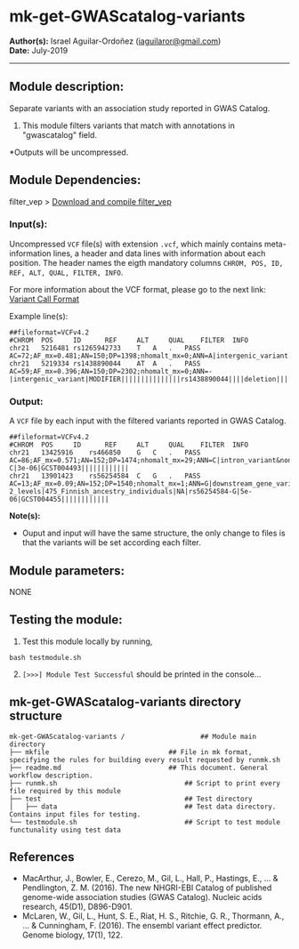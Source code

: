 # mk-get-GWAScatalog-variants
**Author(s):** Israel Aguilar-Ordoñez (iaguilaror@gmail.com)  
**Date:** July-2019  

---

## Module description:
Separate variants with an association study reported in GWAS Catalog.

1. This module filters variants that match with annotations in "gwascatalog" field.

*Outputs will be uncompressed.

## Module Dependencies:
filter_vep >
[Download and compile filter_vep](https://www.ensembl.org/info/docs/tools/vep/script/vep_filter.html)

### Input(s):

 Uncompressed `VCF` file(s) with extension `.vcf`, which mainly contains meta-information lines, a header and data lines with information about each position. The header names the eigth mandatory columns `CHROM, POS, ID, REF, ALT, QUAL, FILTER, INFO`.

For more information about the VCF format, please go to the next link: [Variant Call Format](https://www.internationalgenome.org/wiki/Analysis/Variant%20Call%20Format/vcf-variant-call-format-version-40/)


Example line(s):
```
##fileformat=VCFv4.2
#CHROM  POS     ID      REF     ALT     QUAL    FILTER  INFO
chr21	5216481	rs1265942733	T	A	.	PASS	AC=72;AF_mx=0.481;AN=150;DP=1398;nhomalt_mx=0;ANN=A|intergenic_variant|MODIFIER|||||||||||||||rs1265942733||||SNV|||||||||||||||||chr21:g.5216481T>A||||||||||||||||||||||||||||8.338|0.617038||||||||||||||||||||||||||||||||||||||||||||||||||||||||||||||||||||||||||||||||
chr21	5219334	rs1438890044	AT	A	.	PASS	AC=59;AF_mx=0.396;AN=150;DP=2302;nhomalt_mx=0;ANN=-|intergenic_variant|MODIFIER|||||||||||||||rs1438890044||||deletion|||||||||||||||||chr21:g.5219335del||||||||||||||||||||||||||||3.288|0.152540||||||||||||||||||||||||||||||||||||||||||||||||||||||||||||||||||||||||||||||||
```


### Output:

A `VCF` file by each input with the filtered variants reported in GWAS Catalog.

```
##fileformat=VCFv4.2
#CHROM  POS     ID      REF     ALT     QUAL    FILTER  INFO
chr21	13425916	rs466850	G	C	.	PASS	AC=86;AF_mx=0.571;AN=152;DP=1474;nhomalt_mx=29;ANN=C|intron_variant&non_coding_transcript_variant|MODIFIER|ANKRD30BP1|ENSG00000175302|Transcript|ENST00000451052.1|unprocessed_pseudogene||4/17|ENST00000451052.1:n.204+230C>G|||||||rs466850||-1||SNV|HGNC|HGNC:19722|YES||||||||||||||chr21:g.13425916G>C|0.2750|0.0651|0.4841|0.3452|0.3459|0.2648||||||||||||0.4841|AMR|||1||||||1.441|-0.036760||rs466850|7830|31324|0.249968|641245|37|104|0.355769|7|7868|31416|0.250446|1179|740|8704|0.0850184|26|733|2132|0.343809|120|387|848|0.456368|85|544|1550|0.350968|90|1165|2940|8578|0.342737|499|1151|4566|0.252081|163|4861|15380|0.31606|789|850|3468|0.245098|103|123|290|0.424138|20|325|1084|0.299815|52|amr|387|848|0.456368|85|31.31|rs466850|Lower_body_strength|822_European_ancestry_individuals|NA|rs466850-C|3e-06|GCST004493||||||||||||
chr21	13901423	rs56254584	C	G	.	PASS	AC=13;AF_mx=0.09;AN=152;DP=1540;nhomalt_mx=1;ANN=G|downstream_gene_variant|MODIFIER|SNX18P13|ENSG00000230965|Transcript|ENST00000412442.1|processed_pseudogene||||||||||rs56254584|4537|-1||SNV|HGNC|HGNC:39621|YES||||||||||||||chr21:g.13901423C>G|0.3179|0.1649|0.2723|0.369|0.3767|0.4438||||||||||||0.4438|SAS|||1||||||0.816|-0.134607||rs56254584|10097|31124|0.324412|590589|40|104|0.384615|9|10196|31416|0.324548|1745|1837|8608|0.213406|203|811|2122|0.382187|162|204|846|0.241135|25|544|1536|0.354167|95|1714|3208|8524|0.376349|590|1624|4546|0.357237|291|5683|15296|0.371535|1052|1347|3470|0.388184|249|98|288|0.340278|18|384|1080|0.355556|72|nfe|5683|15296|0.371535|1052|27.41|rs56254584|Interleukin-2_levels|475_Finnish_ancestry_individuals|NA|rs56254584-G|5e-06|GCST004455||||||||||||

```

**Note(s):**
* Ouput and input will have the same structure, the only change to files is that the variants will be set according each filter.



## Module parameters:
NONE

## Testing the module:

1. Test this module locally by running,
```
bash testmodule.sh
```

2. `[>>>] Module Test Successful` should be printed in the console...

## mk-get-GWAScatalog-variants directory structure

````
mk-get-GWAScatalog-variants /				    ## Module main directory
├── mkfile						   		## File in mk format, specifying the rules for building every result requested by runmk.sh
├── readme.md							## This document. General workflow description.
├── runmk.sh								## Script to print every file required by this module
├── test									## Test directory
│   ├── data								## Test data directory. Contains input files for testing.
└── testmodule.sh							## Script to test module functunality using test data
````

## References
* MacArthur, J., Bowler, E., Cerezo, M., Gil, L., Hall, P., Hastings, E., ... & Pendlington, Z. M. (2016). The new NHGRI-EBI Catalog of published genome-wide association studies (GWAS Catalog). Nucleic acids research, 45(D1), D896-D901.
* McLaren, W., Gil, L., Hunt, S. E., Riat, H. S., Ritchie, G. R., Thormann, A., ... & Cunningham, F. (2016). The ensembl variant effect predictor. Genome biology, 17(1), 122.